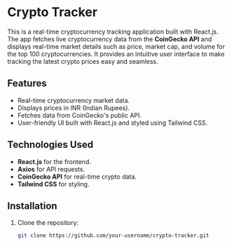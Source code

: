 # Crypto Tracker

This is a real-time cryptocurrency tracking application built with React.js. The app fetches live cryptocurrency data from the **CoinGecko API** and displays real-time market details such as price, market cap, and volume for the top 100 cryptocurrencies. It provides an intuitive user interface to make tracking the latest crypto prices easy and seamless.

## Features
- Real-time cryptocurrency market data.
- Displays prices in INR (Indian Rupees).
- Fetches data from CoinGecko's public API.
- User-friendly UI built with React.js and styled using Tailwind CSS.

## Technologies Used
- **React.js** for the frontend.
- **Axios** for API requests.
- **CoinGecko API** for real-time crypto data.
- **Tailwind CSS** for styling.

## Installation

1. Clone the repository:
   ```bash
   git clone https://github.com/your-username/crypto-tracker.git
